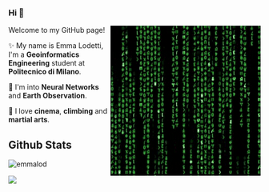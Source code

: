 ### Hi 👋

<img align="right" alt="GIF" height="300px" width="300px" src="giphy.gif" />

Welcome to my GitHub page!

✨ My name is Emma Lodetti, I'm a **Geoinformatics Engineering** student at **Politecnico di Milano**.

🔭 I'm into **Neural Networks** and **Earth Observation**.

💬 I love **cinema**, **climbing** and **martial arts**.


<h2> Github Stats </h2> 
<a href="https://github.com/emmalod/github-readme-stats"><img align="left" width="42%" src="https://github-readme-stats.vercel.app/api/top-langs/?username=emmalod&layout=donut&theme=merko" /></a>
<img width="50%" src="https://github-readme-stats.vercel.app/api?username=emmalod&theme=merko&show_icons=true" alt="emmalod" />
<br/>

<!--

![emmalod's GitHub stats](https://github-readme-stats.vercel.app/api?username=emmalod&theme=merko&show_icons=true)
[![Top Langs](https://github-readme-stats.vercel.app/api/top-langs/?username=emmalod&layout=donut&theme=merko)](https://github.com/emmalod/github-readme-stats)

**emmalod/emmalod** is a ✨ _special_ ✨ repository because its `README.md` (this file) appears on your GitHub profile.

Here are some ideas to get you started:

- 🔭 I’m currently working on ...
- 🌱 I’m currently learning ...
- 👯 I’m looking to collaborate on ...
- 🤔 I’m looking for help with ...
- 💬 Ask me about ...
- 📫 How to reach me: ...
- 😄 Pronouns: ...
- ⚡ Fun fact: ...

<p align="center">
  <img width="250" src="https://media.giphy.com/media/jIgXf4hgbHCeKiXpvt/giphy.gif">
</p>




-->
